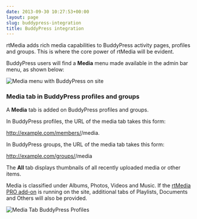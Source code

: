 ```yaml
---
date: 2013-09-30 10:27:53+00:00
layout: page
slug: buddypress-integration
title: BuddyPress integration
---
```


rtMedia adds rich media capabilities to BuddyPress activity pages, profiles and groups. This is where the core power of rtMedia will be evident.

BuddyPress users will find a **Media** menu made available in the admin bar menu, as shown below:

![Media menu with BuddyPress on site](https://rtcamp.com/wp-content/uploads/2013/09/adminBarMediaMenuBuddyPress.png)


### Media tab in BuddyPress profiles and groups


A **Media** tab is added on BuddyPress profiles and groups.

In BuddyPress profiles, the URL of the media tab takes this form:

http://example.com/members/<membername>/media.

In BuddyPress groups, the URL of the media tab takes this form:

http://example.com/groups/<groupname>/media

The **All** tab displays thumbnails of all recently uploaded media or other items.

Media is classified under Albums, Photos, Videos and Music. If the [rtMedia PRO add-on](https://rtcamp.com/products/rtmedia-pro/) is running on the site, additional tabs of Playlists, Documents and Others will also be provided.

![Media Tab BuddyPress Profiles](https://rtcamp.com/wp-content/uploads/2013/09/mediaTabBuddyPressProfiles.png)


